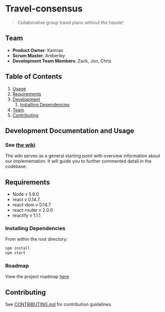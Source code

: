 # Travel-consensus

> Collaborative group travel plans without the hassle!

## Team

  - __Product Owner__: Kamran
  - __Scrum Master__: Amberley
  - __Development Team Members__: Zack, Jon, Chris

## Table of Contents

1. [Usage](#Usage)
1. [Requirements](#requirements)
1. [Development](#development)
    1. [Installing Dependencies](#installing-dependencies)
1. [Team](#team)
1. [Contributing](#contributing)

## Development Documentation and Usage

### See [the wiki](https://github.com/travel-consensus/travel-consensus/wiki)

The wiki serves as a general starting point with overview information about our implementation. It will guide you to further commented detail in the codebase.

## Requirements

- Node 					v 5.6.0
- react 				v 0.14.7
- react-dom 		v 0.14.7
- react-router 	v 2.0.0
- reactify 			v 1.1.1

### Installing Dependencies

From within the root directory:

```sh
npm install
npm start
```

### Roadmap

View the project roadmap [here](https://github.com/travel-consensus/travel-consensus/wiki/Project-Vision)


## Contributing

See [CONTRIBUTING.md](https://github.com/travel-consensus/travel-consensus/blob/master/CONTRIBUTING.md) for contribution guidelines.
